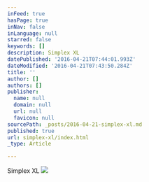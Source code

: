 ```yaml
---
inFeed: true
hasPage: true
inNav: false
inLanguage: null
starred: false
keywords: []
description: Simplex XL
datePublished: '2016-04-21T07:44:01.993Z'
dateModified: '2016-04-21T07:43:50.284Z'
title: ''
author: []
authors: []
publisher:
  name: null
  domain: null
  url: null
  favicon: null
sourcePath: _posts/2016-04-21-simplex-xl.md
published: true
url: simplex-xl/index.html
_type: Article

---
```

Simplex XL
![](https://the-grid-user-content.s3-us-west-2.amazonaws.com/5c28155f-0310-4d8c-bb24-7d2b7fb91821.jpg)